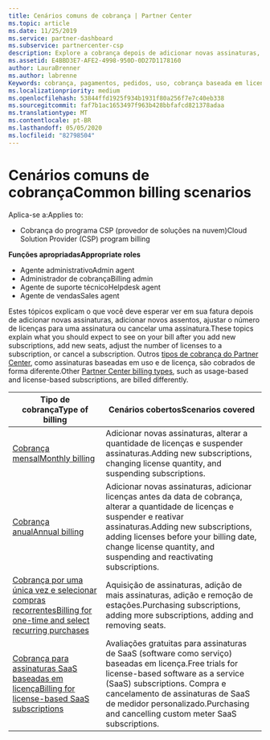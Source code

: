 ```yaml
---
title: Cenários comuns de cobrança | Partner Center
ms.topic: article
ms.date: 11/25/2019
ms.service: partner-dashboard
ms.subservice: partnercenter-csp
description: Explore a cobrança depois de adicionar novas assinaturas, ajustar a quantidade de licenças ou cancelar uma assinatura. Veja como as assinaturas baseadas em uso e licença são diferentes.
ms.assetid: E4BBD3E7-AFE2-4998-950D-0D27D1178160
author: LauraBrenner
ms.author: labrenne
Keywords: cobrança, pagamentos, pedidos, uso, cobrança baseada em licença, data de aniversário, termo, cancelamento, renovação, fórmula de preço, arquivo de reconciliação, arquivo reconhecimento
ms.localizationpriority: medium
ms.openlocfilehash: 53844ffd1925f934b1931f80a256f7e7c40eb338
ms.sourcegitcommit: faf7b1ac1653497f963b428bbfafcd821378adaa
ms.translationtype: MT
ms.contentlocale: pt-BR
ms.lasthandoff: 05/05/2020
ms.locfileid: "82798504"
---
```

# <a name="common-billing-scenarios"></a><span data-ttu-id="2295f-105">Cenários comuns de cobrança</span><span class="sxs-lookup"><span data-stu-id="2295f-105">Common billing scenarios</span></span>

<span data-ttu-id="2295f-106">Aplica-se a:</span><span class="sxs-lookup"><span data-stu-id="2295f-106">Applies to:</span></span>

- <span data-ttu-id="2295f-107">Cobrança do programa CSP (provedor de soluções na nuvem)</span><span class="sxs-lookup"><span data-stu-id="2295f-107">Cloud Solution Provider (CSP) program billing</span></span>

<span data-ttu-id="2295f-108">**Funções apropriadas**</span><span class="sxs-lookup"><span data-stu-id="2295f-108">**Appropriate roles**</span></span>

- <span data-ttu-id="2295f-109">Agente administrativo</span><span class="sxs-lookup"><span data-stu-id="2295f-109">Admin agent</span></span>
- <span data-ttu-id="2295f-110">Administrador de cobrança</span><span class="sxs-lookup"><span data-stu-id="2295f-110">Billing admin</span></span>
- <span data-ttu-id="2295f-111">Agente de suporte técnico</span><span class="sxs-lookup"><span data-stu-id="2295f-111">Helpdesk agent</span></span>
- <span data-ttu-id="2295f-112">Agente de vendas</span><span class="sxs-lookup"><span data-stu-id="2295f-112">Sales agent</span></span>

<span data-ttu-id="2295f-113">Estes tópicos explicam o que você deve esperar ver em sua fatura depois de adicionar novas assinaturas, adicionar novos assentos, ajustar o número de licenças para uma assinatura ou cancelar uma assinatura.</span><span class="sxs-lookup"><span data-stu-id="2295f-113">These topics explain what you should expect to see on your bill after you add new subscriptions, add new seats, adjust the number of licenses to a subscription, or cancel a subscription.</span></span> <span data-ttu-id="2295f-114">Outros [tipos de cobrança do Partner Center](billing-different-types.md), como assinaturas baseadas em uso e de licença, são cobrados de forma diferente.</span><span class="sxs-lookup"><span data-stu-id="2295f-114">Other [Partner Center billing types](billing-different-types.md), such as usage-based and license-based subscriptions, are billed differently.</span></span>

| <span data-ttu-id="2295f-115">Tipo de cobrança</span><span class="sxs-lookup"><span data-stu-id="2295f-115">Type of billing</span></span> | <span data-ttu-id="2295f-116">Cenários cobertos</span><span class="sxs-lookup"><span data-stu-id="2295f-116">Scenarios covered</span></span> |
| --------------- | ----------------- |
| [<span data-ttu-id="2295f-117">Cobrança mensal</span><span class="sxs-lookup"><span data-stu-id="2295f-117">Monthly billing</span></span>](common-billing-scenarios-monthly.md) | <span data-ttu-id="2295f-118">Adicionar novas assinaturas, alterar a quantidade de licenças e suspender assinaturas.</span><span class="sxs-lookup"><span data-stu-id="2295f-118">Adding new subscriptions, changing license quantity, and suspending subscriptions.</span></span> |
| [<span data-ttu-id="2295f-119">Cobrança anual</span><span class="sxs-lookup"><span data-stu-id="2295f-119">Annual billing</span></span>](common-billing-scenarios-annual.md) | <span data-ttu-id="2295f-120">Adicionar novas assinaturas, adicionar licenças antes da data de cobrança, alterar a quantidade de licenças e suspender e reativar assinaturas.</span><span class="sxs-lookup"><span data-stu-id="2295f-120">Adding new subscriptions, adding licenses before your billing date, change license quantity, and suspending and reactivating subscriptions.</span></span> |
| [<span data-ttu-id="2295f-121">Cobrança por uma única vez e selecionar compras recorrentes</span><span class="sxs-lookup"><span data-stu-id="2295f-121">Billing for one-time and select recurring purchases</span></span>](common-billing-scenarios-onetime-recurring.md) | <span data-ttu-id="2295f-122">Aquisição de assinaturas, adição de mais assinaturas, adição e remoção de estações.</span><span class="sxs-lookup"><span data-stu-id="2295f-122">Purchasing subscriptions, adding more subscriptions, adding and removing seats.</span></span> |
| [<span data-ttu-id="2295f-123">Cobrança para assinaturas SaaS baseadas em licença</span><span class="sxs-lookup"><span data-stu-id="2295f-123">Billing for license-based SaaS subscriptions</span></span>](common-billing-scenarios-saas.md) | <span data-ttu-id="2295f-124">Avaliações gratuitas para assinaturas de SaaS (software como serviço) baseadas em licença.</span><span class="sxs-lookup"><span data-stu-id="2295f-124">Free trials for license-based software as a service (SaaS) subscriptions.</span></span> <span data-ttu-id="2295f-125">Compra e cancelamento de assinaturas de SaaS de medidor personalizado.</span><span class="sxs-lookup"><span data-stu-id="2295f-125">Purchasing and cancelling custom meter SaaS subscriptions.</span></span> |
